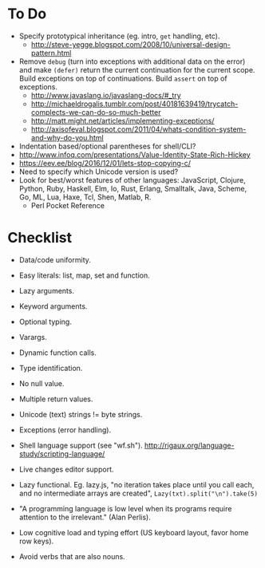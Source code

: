 # To Do #

- Specify prototypical inheritance (eg. intro, `get` handling, etc).
  - http://steve-yegge.blogspot.com/2008/10/universal-design-pattern.html
- Remove `debug` (turn into exceptions with additional data on the error) and make `(defer)` return the current continuation for the current scope. Build exceptions on top of continuations. Build `assert` on top of exceptions.
  - http://www.javaslang.io/javaslang-docs/#_try
  - http://michaeldrogalis.tumblr.com/post/40181639419/trycatch-complects-we-can-do-so-much-better
  - http://matt.might.net/articles/implementing-exceptions/
  - http://axisofeval.blogspot.com/2011/04/whats-condition-system-and-why-do-you.html
- Indentation based/optional parentheses for shell/CLI?
- http://www.infoq.com/presentations/Value-Identity-State-Rich-Hickey
- https://eev.ee/blog/2016/12/01/lets-stop-copying-c/
- Need to specify which Unicode version is used?
- Look for best/worst features of other languages: JavaScript, Clojure, Python, Ruby, Haskell, Elm, Io, Rust, Erlang, Smalltalk, Java, Scheme, Go, ML, Lua, Haxe, Tcl, Shen, Matlab, R.
  - Perl Pocket Reference

# Checklist #

- Data/code uniformity.
- Easy literals: list, map, set and function.
- Lazy arguments.
- Keyword arguments.
- Optional typing.
- Varargs.
- Dynamic function calls.
- Type identification.
- No null value.
- Multiple return values.
- Unicode (text) strings != byte strings.
- Exceptions (error handling).
- Shell language support (see "wf.sh"). http://rigaux.org/language-study/scripting-language/
- Live changes editor support. 
- Lazy functional. Eg. lazy.js, "no iteration takes place until you call each, and no intermediate arrays are created", `Lazy(txt).split("\n").take(5)`

- "A programming language is low level when its programs require attention to the irrelevant." (Alan Perlis).
- Low cognitive load and typing effort (US keyboard layout, favor home row keys).
- Avoid verbs that are also nouns.
